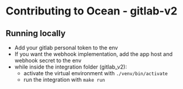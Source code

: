 # Contributing to Ocean - gitlab-v2

## Running locally

- Add your gitlab personal token to the env
- If you want the webhook implementation, add the app host and webhook secret to the env
- while inside the integration folder (gitlab_v2):
    - activate the virtual environment with `./venv/bin/activate`
    - run the integration with `make run`

